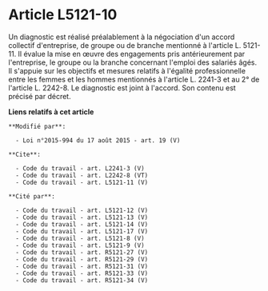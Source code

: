 # Article L5121-10

Un diagnostic est réalisé préalablement à la négociation d'un accord collectif d'entreprise, de groupe ou de branche
mentionné à l'article L. 5121-11. Il évalue la mise en œuvre des engagements pris antérieurement par l'entreprise, le groupe
ou la branche concernant l'emploi des salariés âgés. Il s'appuie sur les objectifs et mesures relatifs à l'égalité
professionnelle entre les femmes et les hommes mentionnés à l'article L. 2241-3 et au 2° de l'article L. 2242-8. Le
diagnostic est joint à l'accord. Son contenu est précisé par décret.

**Liens relatifs à cet article**

	**Modifié par**:

	  - Loi n°2015-994 du 17 août 2015 - art. 19 (V)

	**Cite**:

	  - Code du travail - art. L2241-3 (V)
	  - Code du travail - art. L2242-8 (VT)
	  - Code du travail - art. L5121-11 (V)

	**Cité par**:

	  - Code du travail - art. L5121-12 (V)
	  - Code du travail - art. L5121-13 (V)
	  - Code du travail - art. L5121-14 (V)
	  - Code du travail - art. L5121-17 (V)
	  - Code du travail - art. L5121-8 (V)
	  - Code du travail - art. L5121-9 (V)
	  - Code du travail - art. R5121-27 (V)
	  - Code du travail - art. R5121-29 (V)
	  - Code du travail - art. R5121-31 (V)
	  - Code du travail - art. R5121-33 (V)
	  - Code du travail - art. R5121-34 (V)
